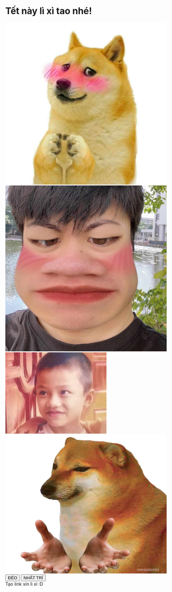 <!DOCTYPE html>
<html lang
="en">
  <head>
    <meta charset="UTF-8" />
    <meta name="viewport" content="width=device-width, initial-scale=1.0" />
    <title>Lì xì đê</title>
    <link rel="stylesheet" href="style.css" />
    <script src="https://cdn.tailwindcss.com"></script>
  </head>
  <body>
    <div class="wrapper h-screen w-full m-auto">
      <h1
        class="text-white m-auto pt-24 text-center mb-4 text-4xl font-extrabold leading-none tracking-tight text-gray-900 md:text-5xl lg:text-6xl"
      >
        Tết này lì xì tao nhé!
      </h1>
      <div>
        <img id="meme1" class="w-48 m-auto" src="cheems-1.png" alt="" />
        <img id="meme2" class="w-48 m-auto hide" src="deo.jpg" alt="" />
        <img id="meme3" class="w-48 m-auto hide" src="ok.jpg" alt="" />
        <img id="meme4" class="w-48 m-auto hide" src="cheems-3.png" alt="" />
      </div>
      <div class="m-auto text-center mt-20">
        <button
          id="no"
          type="button"
          class="focus:outline-none text-white bg-yellow-500 hover:bg-yellow-500 focus:ring-4 focus:ring-yellow-300 font-medium rounded-lg text-sm me-2 mb-2 dark:focus:ring-yellow-900"
        >
          ĐÉO
        </button>
        <button
          id="yes"
          type="button"
          class="text-white bg-blue-700 hover:bg-blue-800 focus:ring-4 focus:ring-blue-300 font-medium rounded-lg text-sm me-2 mb-2 dark:bg-blue-600 dark:hover:bg-blue-700 focus:outline-none dark:focus:ring-blue-800"
        >
          NHẤT TRÍ
        </button>
      </div>
    </div>
    <footer
      class="fixed bottom-2 z-10 right-4 text-white text-xs cursor-pointer"
    >
      Tạo link xin lì xì :D
    </footer>
  </body>
  <script
    src="https://code.jquery.com/jquery-3.4.1.js"
    integrity="sha256-WpOohJOqMqqyKL9FccASB9O0KwACQJpFTUBLTYOVvVU="
    crossorigin="anonymous"
  ></script>
  <script src="https://cdn.jsdelivr.net/npm/sweetalert2@9"></script>
  <script>
    const urlParams = new URLSearchParams(window.location.search);
    const encodedParams = urlParams.get("lixi");
    const decodedParams = atob(encodedParams);
    const paramsArray = decodedParams.split("&");
    const params = {};
    paramsArray.forEach((param) => {
      const [key, value] = param.split("=");
      params[key] = decodeURIComponent(value);
    });

    const stk = params["stk"];
    const bank = params["bank"];

    function switchButton() {
      $("#meme1").css("display", "none");
      $("#meme2").css("display", "block");
      var leftNo = $("#no").css("left");
      var topNO = $("#no").css("top");
      var leftY = $("#yes").css("left");
      var topY = $("#yes").css("top");
      $("#no").css("left", leftY);
      $("#no").css("top", topY);
      $("#yes").css("left", leftNo);
      $("#yes").css("top", topNO);
    }

    function moveButton() {
      if (screen.width <= 600) {
        var x = Math.random() * 200;
        var y = Math.random() * 400;
      } else {
        var x = Math.random() * 500;
        var y = Math.random() * 500;
      }
      var left = x + "px";
      var top = y + "px";
      $("#no").css("left", left);
      $("#no").css("top", top);
    }

    function swellButton(x) {
      const innerWidth = window.innerWidth;
      const max = innerWidth / 10;
      let padding = x * 10 + 5;
      if (padding > max) {
        padding = max;
      }
      $("#yes").css("font-size", padding + "px");
      $("#yes").css("padding", padding + "px");

      let paddingNO = 20 - x * 3;
      let fontNO = 20 - x * 1.5;

      if (paddingNO > max) {
        paddingNO = max;
        fontNO = max / 1.5;
      }

      $("#no").css("font-size", fontNO + "px");
      $("#no").css("padding", paddingNO + "px");
    }

    var n = 0;
    $("#no").mousemove(function () {
      if (n < 1) switchButton();
      if (n > 1) {
        moveButton();
        swellButton(n);
      }
      n++;
    });

    $("#yes").on({
      mouseenter: function () {
        if (n > 1) {
          $("#meme1").css("display", "none");
          $("#meme2").css("display", "none");
          $("#meme3").css("display", "block");
        }
      },
      mouseleave: function () {
        $("#meme1").css("display", "none");
        $("#meme2").css("display", "block");
        $("#meme3").css("display", "none");
      },
    });

    $("#yes").click(function () {
      Swal.fire({
        title: "Đúng là bạn iu của tui hehe",
        html: true,
        width: 600,
        padding: "3em",
        html: `<div>STK đây nha:</div><div>${bank ?? "MB Bank"}</div><div>${
          stk ?? "2109200320033"
        }</div> <div> <img src = "QR.jpg"> </div>`,
        imageUrl: "cheems-3.png",
        imageWidth: 180,
        showCancelButton: false,
        confirmButtonColor: "#3085d6",
        cancelButtonColor: "#d33",
        confirmButtonColor: "#fe8a71",
        cancelButtonColor: "#f6cd61",
        confirmButtonText: "Xinnnn",
      });
    });

    $("#create-new").click(function () {
      Swal.fire({
        title: "Nhập thông tin",
        html:
          '<input id="stk" class="swal2-input" placeholder="STK của bạn" required>' +
          '<input id="bankName" class="swal2-input" placeholder="Tên ngân hàng" required>',
        focusConfirm: false,
        confirmButtonText: "Tạo link",
        preConfirm: () => {
          const stk = document.getElementById("stk").value;
          const bankName = document.getElementById("bankName").value;

          // Kiểm tra nếu các ô input được điền đầy đủ
          if (!stk || !bankName) {
            Swal.showValidationMessage("Vui lòng nhập đầy đủ thông tin.");
          } else {
            // Lấy baseURL từ URL hiện tại và loại bỏ các tham số cũ
            const currentUrl = new URL(window.location.href);
            currentUrl.search = ""; // Xóa tất cả các tham số từ URL
            const baseUrl = currentUrl.toString(); // Chuyển đối URL thành chuỗi

            // Encode base64 cho các tham số
            const encodedParams = btoa(`stk=${stk}&bank=${bankName}`);

            // Tạo URL mới dựa trên baseURL và thêm tham số mới
            const newUrl = `${baseUrl}?lixi=${encodedParams}`;
            // Hiển thị URL và cho phép người dùng copy
            Swal.fire({
              title: "Ngon luôn",
              text: newUrl,
              footer: "<small class='text-yellow-700'>Copy link và gửi cho người bạn chí cốt để hốt lì xì nàoo</small>",
              showCloseButton: true,
              showConfirmButton: false,
            });
          }
        },
      });
    });
  </script>
</html>
